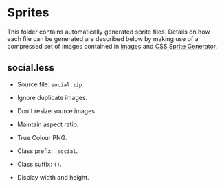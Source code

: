 # Sprites

This folder contains automatically generated sprite files. Details on how each file can be generated are described below by making use of a compressed set of images contained in [images][images] and [CSS Sprite Generator][spritegen].

## social.less

- Source file: `social.zip`
- Ignore duplicate images.
- Don't resize source images.
- Maintain aspect ratio.
- True Colour PNG.
- Class prefix: `.social`.
- Class suffix: `()`.
- Display width and height.

  [images]: /aeurielesn/loleventvods/tree/master/images
  [spritegen]: http://spritegen.website-performance.org
  [social]: /aeurielesn/loleventvods/tree/master/images/social.zip